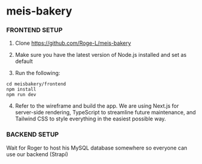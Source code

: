 # meis-bakery

### FRONTEND SETUP

1. Clone https://github.com/Roge-L/meis-bakery

2. Make sure you have the latest version of Node.js installed and set as default

3. Run the following:
```
cd meisbakery/frontend
npm install
npm run dev
```
4. Refer to the wireframe and build the app.  We are using Next.js for server-side rendering, TypeScript to streamline future maintenance, and Tailwind CSS to style everything in the easiest possible way.

### BACKEND SETUP

Wait for Roger to host his MySQL database somewhere so everyone can use our backend (Strapi)
